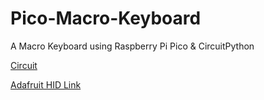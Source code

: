 # Pico-Macro-Keyboard
A Macro Keyboard using Raspberry Pi Pico & CircuitPython

[Circuit](https://imgur.com/a/8N49Jos)

[Adafruit HID Link](https://github.com/adafruit/Adafruit_CircuitPython_HID)
